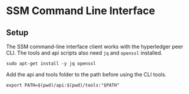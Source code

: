 # SSM Command Line Interface

## Setup

The SSM command-line interface client works with the hyperledger peer CLI. The tools and api scripts also need `jq` and `openssl` installed.

```
sudo apt-get install -y jq openssl
```

Add the api and tools folder to the path before using the CLI tools.

```
export PATH=$(pwd)/api:$(pwd)/tools:"$PATH"
```

